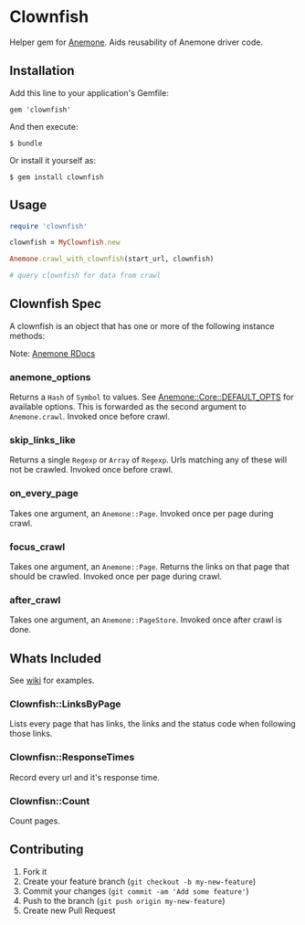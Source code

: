 # Clownfish

Helper gem for [Anemone](http://anemone.rubyforge.org/). Aids reusability of Anemone driver code.

## Installation

Add this line to your application's Gemfile:

    gem 'clownfish'

And then execute:

    $ bundle

Or install it yourself as:

    $ gem install clownfish

## Usage

```ruby
require 'clownfish'

clownfish = MyClownfish.new

Anemone.crawl_with_clownfish(start_url, clownfish)

# query clownfish for data from crawl
```

## Clownfish Spec

A clownfish is an object that has one or more of the following instance methods:

Note: [Anemone RDocs](http://anemone.rubyforge.org/doc/index.html)

### anemone_options

Returns a `Hash` of `Symbol` to values. See [Anemone::Core::DEFAULT_OPTS](http://git.io/wFmCfA) for available options.
This is forwarded as the second argument to `Anemone.crawl`. Invoked once before crawl.

### skip_links_like

Returns a single `Regexp` or `Array` of `Regexp`. Urls matching any of these will not be crawled. Invoked once before crawl.

### on_every_page

Takes one argument, an `Anemone::Page`. Invoked once per page during crawl.

### focus_crawl

Takes one argument, an `Anemone::Page`. Returns the links on that page that should be crawled. Invoked once per page during crawl.

### after_crawl

Takes one argument, an `Anemone::PageStore`. Invoked once after crawl is done.

## Whats Included

See [wiki](https://github.com/psalaets/clownfish/wiki) for examples.

### Clownfish::LinksByPage

Lists every page that has links, the links and the status code when following those links.

### Clownfisn::ResponseTimes

Record every url and it's response time.

### Clownfisn::Count

Count pages.

## Contributing

1. Fork it
2. Create your feature branch (`git checkout -b my-new-feature`)
3. Commit your changes (`git commit -am 'Add some feature'`)
4. Push to the branch (`git push origin my-new-feature`)
5. Create new Pull Request
